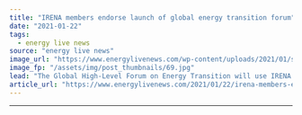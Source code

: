 ```yaml
---
title: "IRENA members endorse launch of global energy transition forum"
date: "2021-01-22"
tags: 
  - energy live news
source: "energy live news"
image_url: "https://www.energylivenews.com/wp-content/uploads/2021/01/shutterstock_1244559766.jpg"
image_fp: "/assets/img/post_thumbnails/69.jpg"
lead: "The Global High-Level Forum on Energy Transition will use IRENA’s knowledge and convening powers to accelerate energy transition action from countries, industry, businesses, investors and academia"
article_url: "https://www.energylivenews.com/2021/01/22/irena-members-endorse-launch-of-global-energy-transition-forum/"
---
```


---
